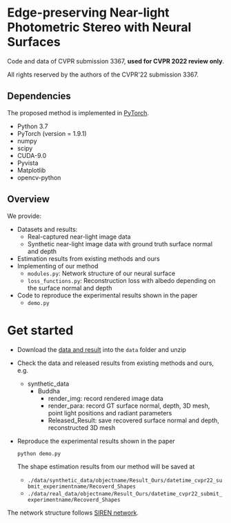# Edge-preserving Near-light Photometric Stereo with Neural Surfaces

 Code and data of CVPR submission 3367, **used for CVPR 2022 review only**. 
 
 All rights reserved by the authors of the CVPR'22 submission 3367.
 
## Dependencies
The proposed method is implemented in [PyTorch](https://pytorch.org/).
- Python 3.7
- PyTorch (version = 1.9.1)
- numpy
- scipy
- CUDA-9.0
- Pyvista
- Matplotlib
- opencv-python


## Overview
We provide:
- Datasets and results:
    - Real-captured near-light image data
    - Synthetic near-light image data with ground truth surface normal and depth
- Estimation results from existing methods and ours
- Implementing of our method
    - ``modules.py``: Network structure of our neural surface
    - ``loss_functions.py``: Reconstruction loss with albedo depending on the surface normal and depth
- Code to reproduce the experimental results shown in the paper
    - ``demo.py``


# Get started

- Download the [data and result](https://drive.google.com/file/d/193PQqyBX-os4WHIlCa1SdkmeYlj9TURl/view?usp=sharing) into the `data` folder and unzip

- Check the data and released results from existing methods and ours, e.g.
    - synthetic_data
        - Buddha
            - render_img: record rendered image data
            - render_para: record GT surface normal, depth, 3D mesh, point light positions and radiant parameters
            - Released_Result: save recovered surface normal and depth, reconstructed 3D mesh
- Reproduce the experimental results shown in the paper
    ```
    python demo.py
    ```
    The shape estimation results from our method will be saved at
    - ``./data/synthetic_data/objectname/Result_Ours/datetime_cvpr22_submit_experimentname/Recoverd_Shapes``
    - ``./data/real_data/objectname/Result_Ours/datetime_cvpr22_submit_experimentname/Recoverd_Shapes``


The network structure follows [SIREN network]((https://github.com/vsitzmann/siren)).
